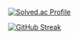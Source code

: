 [![Solved.ac Profile](http://mazassumnida.wtf/api/v2/generate_badge?boj=hyoguoo)](https://solved.ac/hyoguoo)

[![GitHub Streak](https://streak-stats.demolab.com?user=hyoguoo&theme=dark)](https://git.io/streak-stats)
